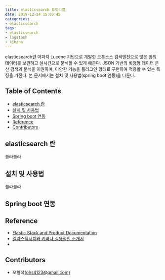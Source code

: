 ```yaml
---
title: elasticsearch 튜토리얼
date: 2019-12-24 15:09:45
categories:
- elasticsearch
tags:
- elasticsearch
- logstash
- kibana
---
```


elasticsearch란 아파치 Lucene 기반으로 개발한 오픈소스 검색엔진으로 많은 양의 데이터를 보관하고 실시간으로 분석할 수 있게 해준다. JSON 기반의 비정형 데이터 분산 검색과 분석을 지원하며, 다양한 기능을 플러그인 형태로 구현하여 적용할 수 있는 특징을 가진다. 본 문서에서는 설치 및 사용법(spring boot 연동)을 다룬다.
<!--more-->  

## **Table of Contents**

- [elasticsearch 란](#elasticsearch-란)
- [설치 및 사용법](#설치-및-사용법)
- [Spring boot 연동](#Spring-boot-연동)
- [Reference](#Reference)
- [Contributors](#Contributors)

## elasticsearch 란
블라블라



## 설치 및 사용법
블라블라



## Spring boot 연동



## Reference

- [Elastic Stack and Product Documentation](https://www.elastic.co/guide/index.html)
- [엘라스틱서치와 키바나 실용적인 소개서]([https://velog.io/@jakeseo_me/%EB%B2%88%EC%97%AD-%EC%97%98%EB%9D%BC%EC%8A%A4%ED%8B%B1%EC%84%9C%EC%B9%98%EC%99%80-%ED%82%A4%EB%B0%94%EB%82%98-%EC%8B%A4%EC%9A%A9%EC%A0%81%EC%9D%B8-%EC%86%8C%EA%B0%9C%EC%84%9C](https://velog.io/@jakeseo_me/번역-엘라스틱서치와-키바나-실용적인-소개서))
- 

## Contributors

- 오형석[(ohs4123@gmail.com)](ohs4123@gmail.com)